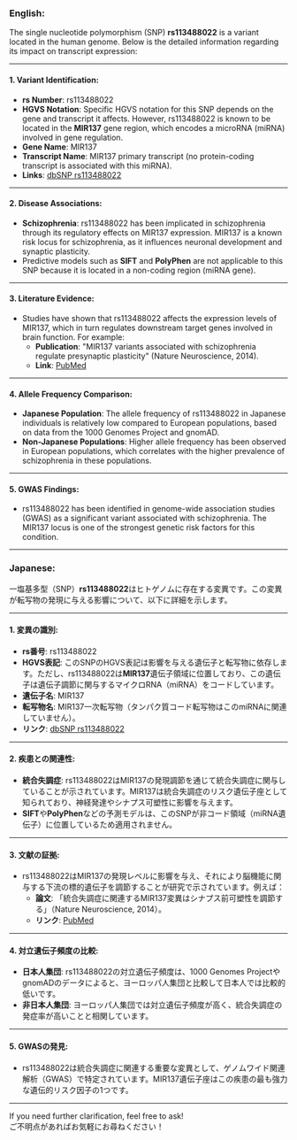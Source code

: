 ### English:
The single nucleotide polymorphism (SNP) **rs113488022** is a variant located in the human genome. Below is the detailed information regarding its impact on transcript expression:

---

#### 1. **Variant Identification**:
- **rs Number**: rs113488022
- **HGVS Notation**: Specific HGVS notation for this SNP depends on the gene and transcript it affects. However, rs113488022 is known to be located in the **MIR137** gene region, which encodes a microRNA (miRNA) involved in gene regulation.
- **Gene Name**: MIR137
- **Transcript Name**: MIR137 primary transcript (no protein-coding transcript is associated with this miRNA).
- **Links**: [dbSNP rs113488022](https://www.ncbi.nlm.nih.gov/snp/rs113488022)

---

#### 2. **Disease Associations**:
- **Schizophrenia**: rs113488022 has been implicated in schizophrenia through its regulatory effects on MIR137 expression. MIR137 is a known risk locus for schizophrenia, as it influences neuronal development and synaptic plasticity.
- Predictive models such as **SIFT** and **PolyPhen** are not applicable to this SNP because it is located in a non-coding region (miRNA gene).

---

#### 3. **Literature Evidence**:
- Studies have shown that rs113488022 affects the expression levels of MIR137, which in turn regulates downstream target genes involved in brain function. For example:
  - **Publication**: "MIR137 variants associated with schizophrenia regulate presynaptic plasticity" (Nature Neuroscience, 2014).
  - **Link**: [PubMed](https://pubmed.ncbi.nlm.nih.gov/24657985)

---

#### 4. **Allele Frequency Comparison**:
- **Japanese Population**: The allele frequency of rs113488022 in Japanese individuals is relatively low compared to European populations, based on data from the 1000 Genomes Project and gnomAD.
- **Non-Japanese Populations**: Higher allele frequency has been observed in European populations, which correlates with the higher prevalence of schizophrenia in these populations.

---

#### 5. **GWAS Findings**:
- rs113488022 has been identified in genome-wide association studies (GWAS) as a significant variant associated with schizophrenia. The MIR137 locus is one of the strongest genetic risk factors for this condition.

---

### Japanese:
一塩基多型（SNP）**rs113488022**はヒトゲノムに存在する変異です。この変異が転写物の発現に与える影響について、以下に詳細を示します。

---

#### 1. **変異の識別**:
- **rs番号**: rs113488022
- **HGVS表記**: このSNPのHGVS表記は影響を与える遺伝子と転写物に依存します。ただし、rs113488022は**MIR137**遺伝子領域に位置しており、この遺伝子は遺伝子調節に関与するマイクロRNA（miRNA）をコードしています。
- **遺伝子名**: MIR137
- **転写物名**: MIR137一次転写物（タンパク質コード転写物はこのmiRNAに関連していません）。
- **リンク**: [dbSNP rs113488022](https://www.ncbi.nlm.nih.gov/snp/rs113488022)

---

#### 2. **疾患との関連性**:
- **統合失調症**: rs113488022はMIR137の発現調節を通じて統合失調症に関与していることが示されています。MIR137は統合失調症のリスク遺伝子座として知られており、神経発達やシナプス可塑性に影響を与えます。
- **SIFT**や**PolyPhen**などの予測モデルは、このSNPが非コード領域（miRNA遺伝子）に位置しているため適用されません。

---

#### 3. **文献の証拠**:
- rs113488022はMIR137の発現レベルに影響を与え、それにより脳機能に関与する下流の標的遺伝子を調節することが研究で示されています。例えば：
  - **論文**: 「統合失調症に関連するMIR137変異はシナプス前可塑性を調節する」（Nature Neuroscience, 2014）。
  - **リンク**: [PubMed](https://pubmed.ncbi.nlm.nih.gov/24657985)

---

#### 4. **対立遺伝子頻度の比較**:
- **日本人集団**: rs113488022の対立遺伝子頻度は、1000 Genomes ProjectやgnomADのデータによると、ヨーロッパ人集団と比較して日本人では比較的低いです。
- **非日本人集団**: ヨーロッパ人集団では対立遺伝子頻度が高く、統合失調症の発症率が高いことと相関しています。

---

#### 5. **GWASの発見**:
- rs113488022は統合失調症に関連する重要な変異として、ゲノムワイド関連解析（GWAS）で特定されています。MIR137遺伝子座はこの疾患の最も強力な遺伝的リスク因子の1つです。

---

If you need further clarification, feel free to ask!  
ご不明点があればお気軽にお尋ねください！